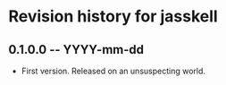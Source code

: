 # Revision history for jasskell

## 0.1.0.0 -- YYYY-mm-dd

* First version. Released on an unsuspecting world.

